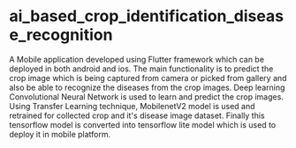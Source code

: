 # ai_based_crop_identification_disease_recognition
A Mobile application developed using Flutter framework which can be deployed in both android and ios. The main functionality is to predict the crop image which is being captured from camera or picked from gallery and also be able to recognize the diseases from the crop images. Deep learning Convolutional Neural Network is used to learn and predict the crop images. Using Transfer Learning technique, MobilenetV2 model is used and retrained for collected crop and it's disease image dataset. Finally this tensorflow model is converted into tensorflow lite model which is used to deploy it in mobile platform.
